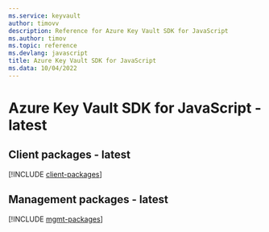 ```yaml
---
ms.service: keyvault
author: timovv
description: Reference for Azure Key Vault SDK for JavaScript
ms.author: timov
ms.topic: reference
ms.devlang: javascript
title: Azure Key Vault SDK for JavaScript
ms.data: 10/04/2022
---
```

# Azure Key Vault SDK for JavaScript - latest

## Client packages - latest
[!INCLUDE [client-packages](key-vault-client-index.md)]
## Management packages - latest
[!INCLUDE [mgmt-packages](key-vault-mgmt-index.md)]